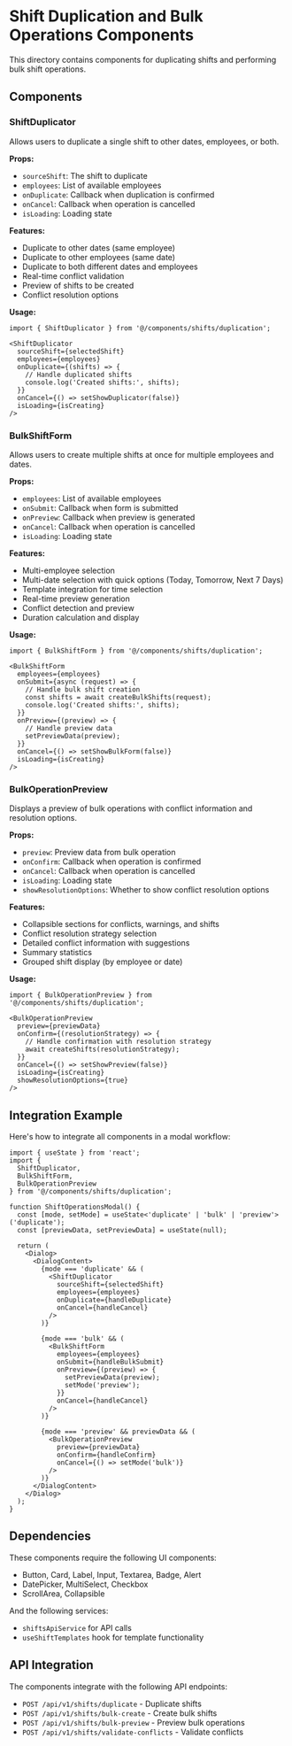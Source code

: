 # Shift Duplication and Bulk Operations Components

This directory contains components for duplicating shifts and performing bulk shift operations.

## Components

### ShiftDuplicator

Allows users to duplicate a single shift to other dates, employees, or both.

**Props:**
- `sourceShift`: The shift to duplicate
- `employees`: List of available employees
- `onDuplicate`: Callback when duplication is confirmed
- `onCancel`: Callback when operation is cancelled
- `isLoading`: Loading state

**Features:**
- Duplicate to other dates (same employee)
- Duplicate to other employees (same date)
- Duplicate to both different dates and employees
- Real-time conflict validation
- Preview of shifts to be created
- Conflict resolution options

**Usage:**
```tsx
import { ShiftDuplicator } from '@/components/shifts/duplication';

<ShiftDuplicator
  sourceShift={selectedShift}
  employees={employees}
  onDuplicate={(shifts) => {
    // Handle duplicated shifts
    console.log('Created shifts:', shifts);
  }}
  onCancel={() => setShowDuplicator(false)}
  isLoading={isCreating}
/>
```

### BulkShiftForm

Allows users to create multiple shifts at once for multiple employees and dates.

**Props:**
- `employees`: List of available employees
- `onSubmit`: Callback when form is submitted
- `onPreview`: Callback when preview is generated
- `onCancel`: Callback when operation is cancelled
- `isLoading`: Loading state

**Features:**
- Multi-employee selection
- Multi-date selection with quick options (Today, Tomorrow, Next 7 Days)
- Template integration for time selection
- Real-time preview generation
- Conflict detection and preview
- Duration calculation and display

**Usage:**
```tsx
import { BulkShiftForm } from '@/components/shifts/duplication';

<BulkShiftForm
  employees={employees}
  onSubmit={async (request) => {
    // Handle bulk shift creation
    const shifts = await createBulkShifts(request);
    console.log('Created shifts:', shifts);
  }}
  onPreview={(preview) => {
    // Handle preview data
    setPreviewData(preview);
  }}
  onCancel={() => setShowBulkForm(false)}
  isLoading={isCreating}
/>
```

### BulkOperationPreview

Displays a preview of bulk operations with conflict information and resolution options.

**Props:**
- `preview`: Preview data from bulk operation
- `onConfirm`: Callback when operation is confirmed
- `onCancel`: Callback when operation is cancelled
- `isLoading`: Loading state
- `showResolutionOptions`: Whether to show conflict resolution options

**Features:**
- Collapsible sections for conflicts, warnings, and shifts
- Conflict resolution strategy selection
- Detailed conflict information with suggestions
- Summary statistics
- Grouped shift display (by employee or date)

**Usage:**
```tsx
import { BulkOperationPreview } from '@/components/shifts/duplication';

<BulkOperationPreview
  preview={previewData}
  onConfirm={(resolutionStrategy) => {
    // Handle confirmation with resolution strategy
    await createShifts(resolutionStrategy);
  }}
  onCancel={() => setShowPreview(false)}
  isLoading={isCreating}
  showResolutionOptions={true}
/>
```

## Integration Example

Here's how to integrate all components in a modal workflow:

```tsx
import { useState } from 'react';
import { 
  ShiftDuplicator, 
  BulkShiftForm, 
  BulkOperationPreview 
} from '@/components/shifts/duplication';

function ShiftOperationsModal() {
  const [mode, setMode] = useState<'duplicate' | 'bulk' | 'preview'>('duplicate');
  const [previewData, setPreviewData] = useState(null);
  
  return (
    <Dialog>
      <DialogContent>
        {mode === 'duplicate' && (
          <ShiftDuplicator
            sourceShift={selectedShift}
            employees={employees}
            onDuplicate={handleDuplicate}
            onCancel={handleCancel}
          />
        )}
        
        {mode === 'bulk' && (
          <BulkShiftForm
            employees={employees}
            onSubmit={handleBulkSubmit}
            onPreview={(preview) => {
              setPreviewData(preview);
              setMode('preview');
            }}
            onCancel={handleCancel}
          />
        )}
        
        {mode === 'preview' && previewData && (
          <BulkOperationPreview
            preview={previewData}
            onConfirm={handleConfirm}
            onCancel={() => setMode('bulk')}
          />
        )}
      </DialogContent>
    </Dialog>
  );
}
```

## Dependencies

These components require the following UI components:
- Button, Card, Label, Input, Textarea, Badge, Alert
- DatePicker, MultiSelect, Checkbox
- ScrollArea, Collapsible

And the following services:
- `shiftsApiService` for API calls
- `useShiftTemplates` hook for template functionality

## API Integration

The components integrate with the following API endpoints:
- `POST /api/v1/shifts/duplicate` - Duplicate shifts
- `POST /api/v1/shifts/bulk-create` - Create bulk shifts
- `POST /api/v1/shifts/bulk-preview` - Preview bulk operations
- `POST /api/v1/shifts/validate-conflicts` - Validate conflicts